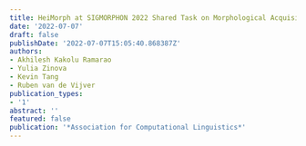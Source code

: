 ```yaml
---
title: HeiMorph at SIGMORPHON 2022 Shared Task on Morphological Acquisition Trajectories
date: '2022-07-07'
draft: false
publishDate: '2022-07-07T15:05:40.868387Z'
authors:
- Akhilesh Kakolu Ramarao
- Yulia Zinova
- Kevin Tang
- Ruben van de Vijver
publication_types:
- '1'
abstract: ''
featured: false
publication: '*Association for Computational Linguistics*'
---
```


